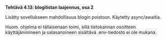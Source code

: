 **Tehtävä 4.13: blogilistan laajennus, osa 2**

Lisätty sovellukseen mahdollisuus blogin poistoon. Käytetty async/awaitia.

Huom. ohjelma ei tällaisenaan toimi, sillä tietokannan osoitteen käyttäjänimineen ja salasanoineen sisältävä .env-tiedosto ei ole mukana.
